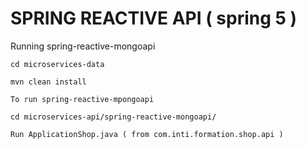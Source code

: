 # SPRING REACTIVE API ( spring 5 ) 
Running spring-reactive-mongoapi
```
cd microservices-data

mvn clean install

To run spring-reactive-mpongoapi

cd microservices-api/spring-reactive-mongoapi/

Run ApplicationShop.java ( from com.inti.formation.shop.api )
```

